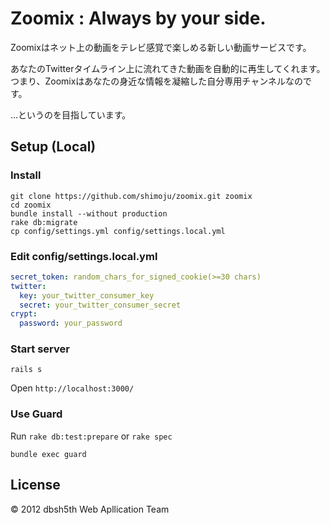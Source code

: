 Zoomix : Always by your side.
======

Zoomixはネット上の動画をテレビ感覚で楽しめる新しい動画サービスです。

あなたのTwitterタイムライン上に流れてきた動画を自動的に再生してくれます。つまり、Zoomixはあなたの身近な情報を凝縮した自分専用チャンネルなのです。

…というのを目指しています。


Setup (Local)
-------------

### Install

```shell
git clone https://github.com/shimoju/zoomix.git zoomix
cd zoomix
bundle install --without production
rake db:migrate
cp config/settings.yml config/settings.local.yml
```

### Edit config/settings.local.yml

```yaml
secret_token: random_chars_for_signed_cookie(>=30 chars)
twitter:
  key: your_twitter_consumer_key
  secret: your_twitter_consumer_secret
crypt:
  password: your_password
```

### Start server

```shell
rails s
```

Open `http://localhost:3000/`

### Use Guard

Run `rake db:test:prepare` or `rake spec`

```shell
bundle exec guard
```


License
-------

© 2012 dbsh5th Web Apllication Team
